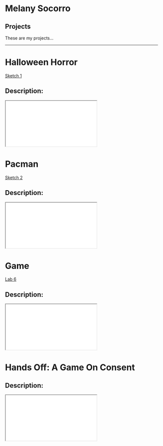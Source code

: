 # Melany Socorro

## Projects

These are my projects...
- - - 
# Halloween Horror
[Sketch 1](./sketch/halloween/)
## Description:

<iframe src ="./sketch/halloween/"></iframe>

# Pacman
[Sketch 2](./pacman/pacman/)
## Description:

<iframe src ="./pacman/pacman/"></iframe>

# Game 
[Lab 6](./sketch/game/)
## Description:

<iframe src ="./sketch/game/"></iframe>

# Hands Off: A Game On Consent 

## Description:

<iframe src ="./handsoff/"></iframe>
